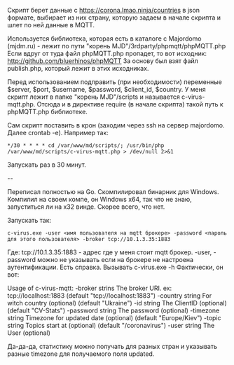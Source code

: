 Скрипт берет данные с https://corona.lmao.ninja/countries в json формате, выбирает из них страну, которую задаем в начале скрипта и шлет по ней данные в MQTT.

Используется библиотека, которая есть в каталоге с Majordomo (mjdm.ru) - лежит по пути "корень MJD"/3rdparty/phpmqtt/phpMQTT.php
Если вдруг от туда файл phpMQTT.php пропадет, то вот исходник: http://github.com/bluerhinos/phpMQTT
За основу был взят файл publish.php, который лежит в этих исходниках.

Перед использованием подправить (при необходимости) переменные $server, $port, $username, $password, $client_id, $country.
У меня скрипт лежит в папке "корень MJD"/scripts и называется c-virus-mqtt.php. Отсюда и в директиве require (в начале скрипта) такой путь к phpMQTT.php библиотеке.

Сам скрипт поставить в крон (заходим через ssh на сервер majordomo. Далее crontab -e). Например так:

    */30 * * * * cd /var/www/md/scripts/; /usr/bin/php /var/www/md/scripts/c-virus-mqtt.php > /dev/null 2>&1

Запускать раз в 30 минут.

--

Переписал полностью на Go. Скомпилировал бинарник для Windows. Компилил на своем компе, он Windows x64, так что не знаю, запуститься ли на x32 винде. Скорее всего, что нет.

Запускать так:

    c-virus.exe -user <имя пользователя на mqtt брокере> -password <пароль для этого пользователя> -broker tcp://10.1.3.35:1883

Где: tcp://10.1.3.35:1883 - адрес где у меня стоит mqtt брокер.
-user, -password можно не указывать если на брокере не настроена аутентификации.
Есть справка. Вызывать c-virus.exe -h
Фактически, он вот:

Usage of c-virus-mqtt:
    -broker strins
        The broker URI. ex: tcp://localhost:1883 (default "tcp://localhost:1883")
    -country string
        For witch country (optional) (default "Ukraine")
    -id string
        The ClientID (optional) (default "CV-Stats")
    -password string
        The password (optional)
    -timezone string
        Timezone for updated date (optional) (default "Europe/Kiev")
    -topic string
        Topics start at (optional) (default "/coronavirus")
    -user string
        The User (optional)

Да-да-да, статистику можно получать для разных стран и указывать разные timezone для получаемого поля updated.